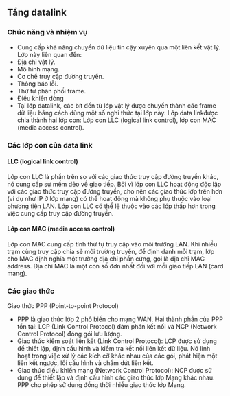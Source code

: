 ## Tầng datalink
### Chức năng và nhiệm vụ
- Cung cấp khả năng chuyển dữ liệu tin cậy xuyên qua một liên kết vật lý. Lớp này liên quan đến:
- Địa chỉ vật lý.
- Mô hình mạng.
- Cơ chế truy cập đường truyền.
- Thông báo lỗi.
- Thứ tự phân phối frame.
- Điều khiển dòng
- Tại lớp datalink, các bít đến từ lớp vật lý được chuyển thành các frame dữ liệu bằng cách dùng một số nghi thức tại lớp này. Lớp data linkđược chia thành hai lớp con: Lớp con LLC (logical link control), lớp con MAC (media access control).
### Các lớp con của data link
#### LLC (logical link control)
Lớp con LLC là phần trên so với các giao thức truy cập đường truyền khác, nó cung cấp sự mềm dẻo về giao tiếp. Bởi vì lớp con LLC hoạt động độc lập với các giao thức truy cập đường truyền, cho nên các giao thức lớp trên hơn (ví dụ như IP ở lớp mạng) có thể hoạt động mà không phụ thuộc vào loại phương tiện LAN. Lớp con LLC có thể lệ thuộc vào các lớp thấp hơn trong việc cung cấp truy cập đường truyền.
####  Lớp con MAC (media access control)
Lớp con MAC cung cấp tính thứ tự truy cập vào môi trường LAN. Khi nhiều trạm cùng truy cập chia sẻ môi trường truyền, để định danh mỗi trạm, lớp cho MAC định nghĩa một trường địa chỉ phần cứng, gọi là địa chỉ MAC address. Địa chỉ MAC là một con số đơn nhất đối với mỗi giao tiếp LAN (card mạng).
### Các giao thức 
Giao thức PPP (Point-to-point Protocol)
- PPP là giao thức lớp 2 phổ biến cho mạng WAN. Hai thành phần của PPP tồn tại: LCP (Link Control Protocol) đàm phán kết nối và NCP (Network Control Protocol) đóng gói lưu lượng.
-  Giao thức kiểm soát liên kết (Link Control Protocol): LCP được sử dụng để thiết lập, định cấu hình và kiểm tra kết nối liên kết dữ liệu. Nó linh hoạt trong việc xử lý các kích cỡ khác nhau của các gói, phát hiện một liên kết ngược, lỗi cấu hình và chấm dứt liên kết.
- Giao thức điều khiển mạng (Network Control Protocol): NCP được sử dụng để thiết lập và định cấu hình các giao thức lớp Mạng khác nhau.
PPP cho phép sử dụng đồng thời nhiều giao thức lớp Mạng.

